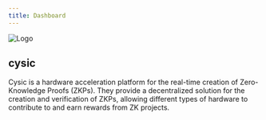 ```yaml
---
title: Dashboard
---
```


<!-- Overview Section -->
<div class="dashboard-overview p-6 bg-gray-900 rounded-lg mb-2">
  <div class="flex flex-col items-center">
    <img src="/img/cysic.jpg" alt="Logo" class="dashboard-logo mb-2 w-24 h-24 rounded-full" />
    <h2 class="text-xl font-bold text-white mb-1">cysic</h2>
    <p class="text-left text-sm text-gray-300 mb-1">
Cysic is a hardware acceleration platform for the real-time creation of Zero-Knowledge Proofs (ZKPs). They provide a decentralized solution for the creation and verification of ZKPs, allowing different types of hardware to contribute to and earn rewards from ZK projects.</p>
  </div>
</div>

<style>
/* Card Container */
.card-container {
  display: flex;
  flex-wrap: wrap;
  justify-content: center; /* Centers the cards horizontally */
  gap: 1rem; /* Adjusts the gap between cards */
  margin-bottom: 1rem;
  max-width: 1200px; /* Optional: sets a max width to contain the cards */
  margin-left: auto; /* Centers the card container */
  margin-right: auto; /* Centers the card container */
}

/* Card Styles */
.card {
  flex: 1;
  min-width: 350px; /* Further increases the minimum width for each card */
  max-width: 400px; /* Further increases the maximum width for better centering */
  background-color: #0f172a; /* Background color */
  border: 1px solid #111827; /* Slightly lighter border color */
  padding: 0.5rem 1rem; /* Reduces top and bottom padding for less vertical height */
  border-radius: 0.5rem; /* Rounded corners */
  text-decoration: none; /* Removes underline from links */
  color: white; /* Text color */
  box-shadow: 0 4px 20px rgba(0, 0, 0, 0.2); /* Thicker shadow effect */
  transition: transform 0.2s ease, background-color 0.3s ease; /* Smooth transform and background color transition */
  display: flex;
  flex-direction: column; /* Ensures title and text stack vertically */
  justify-content: center; /* Centers content vertically */
  align-items: flex-start; /* Aligns content to the start */
}

/* Card Hover Effect */
.card:hover {
  background-color: #374151; /* Tailwind color 'bg-gray-700' */
  transform: translateY(-4px); /* Slight upward shift on hover */
}

/* Card Title */
.card-title {
  font-size: 1.125rem; /* Tailwind 'text-lg' */
  font-weight: bold;
  margin-bottom: 0.5rem;
}

/* Card Text */
.card-text {
  font-size: 0.875rem; /* Tailwind 'text-sm' */
  color: #9CA3AF; /* Tailwind color 'text-gray-300' */
}

/* Responsive Adjustments */
@media (max-width: 768px) {
  .card-container {
    flex-direction: column; /* Stacks cards vertically on smaller screens */
    gap: 1rem; /* Adjusts the gap between cards for smaller screens */
  }

  .card {
    max-width: 100%; /* Allows cards to take full width on smaller screens */
  }
}
</style>
